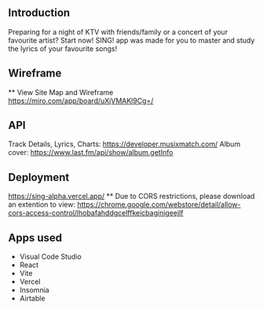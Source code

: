 ## Introduction
Preparing for a night of KTV with friends/family or a concert of your favourite artist? Start now!
SING! app was made for you to master and study the lyrics of your favourite songs! 

## Wireframe
** View Site Map and Wireframe
https://miro.com/app/board/uXjVMAKl9Cg=/

## API
Track Details, Lyrics, Charts: https://developer.musixmatch.com/
Album cover: https://www.last.fm/api/show/album.getInfo

## Deployment
https://sing-alpha.vercel.app/
** Due to CORS restrictions, please download an extention to view: https://chrome.google.com/webstore/detail/allow-cors-access-control/lhobafahddgcelffkeicbaginigeejlf

## Apps used
* Visual Code Studio
* React
* Vite
* Vercel
* Insomnia
* Airtable


